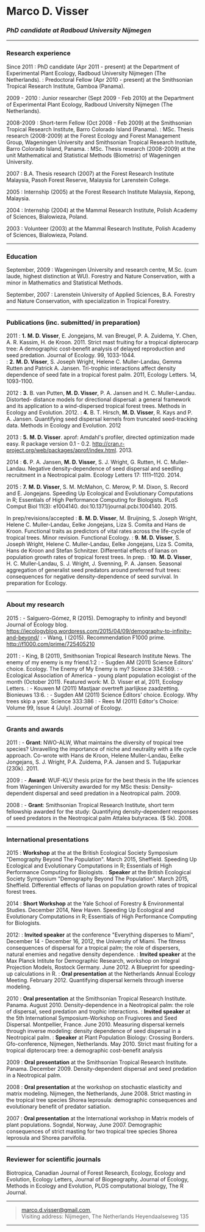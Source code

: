 # Marco D. Visser

### *PhD candidate at Radboud University Nijmegen*

---

### Research experience
Since 2011
:      PhD candidate (Apr 2011 - present) at the Department of Experimental Plant Ecology, Radboud University Nijmegen (The Netherlands). 
:      Predoctoral Fellow (Apr 2010 - present) at the Smithsonian Tropical Research Institute, Gamboa (Panama).

2009 - 2010
:      Junior researcher (Sept 2009 - Feb 2010) at the Department of Experimental Plant Ecology,  Radboud University Nijmegen (The Netherlands).

2008-2009
:	 Short-term Fellow (Oct 2008 - Feb 2009) at the Smithsonian Tropical Research Institute, Barro Colorado Island (Panama). 
:	  MSc. Thesis research (2008-2009) at the Forest Ecology and Forest Management Group, Wageningen University and Smithsonian Tropical Research Institute, Barro Colorado Island, Panama.
:	   MSc. Thesis research (2008-2009) at the unit Mathematical and Statistical Methods (Biometris) of Wageningen University.

2007
:	 B.A. Thesis research (2007) at the Forest Research Institute Malaysia, Pasoh Forest Reserve, Malaysia for Larenstein College.

2005
:	 Internship (2005) at the Forest Research Institute Malaysia, Kepong, Malaysia.

2004
:	Internship (2004) at the Mammal Research Institute, Polish Academy of Sciences, Bialowieza, Poland.

2003
:	 Volunteer (2003) at the Mammal Research Institute, Polish Academy of Sciences, Bialowieza, Poland.

---

### Education
September, 2009
: 	   Wageningen University and research centre, M.Sc. (cum laude, highest distinction at WU).
 Forestry and Nature Conservation, with a minor in Mathematics and Statistical Methods.

September, 2007
: 	   Larenstein University of Applied Sciences, B.A.
Forestry and Nature Conservation, with specialization in Tropical Forestry.

---

### Publications (inc. submitted/ in preparation)
2011
:	**1.** **M. D. Visser**, E. Jongejans, M. van Breugel, P. A. Zuidema, Y. Chen, A. R. Kassim, H. de Kroon. 2011.  Strict mast fruiting for a tropical dipterocarp tree: A demographic cost-benefit analysis of delayed reproduction and seed predation. Journal of Ecology. 99, 1033-1044.  
:	**2.** **M. D. Visser**, S. Joseph Wright, Helene C. Muller-Landau, Gemma Rutten and Patrick A. Jansen. Tri-trophic interactions affect density dependence of seed fate in a tropical forest palm. 2011, Ecology Letters. 14, 1093-1100.

2012
:	**3.** B. van Putten, **M. D. Visser**, P. A. Jansen and H. C. Muller-Landau. Distorted- distance models for directional dispersal: a general framework and its application to a wind-dispersed tropical forest trees. Methods in Ecology and Evolution. 2012.
:	**4.** B. T. Hirsch, **M. D. Visser**, R. Kays and P. A. Jansen.  Quantifying seed dispersal kernels from truncated seed-tracking data. Methods in Ecology and Evolution. 2012

2013
:	**5.** **M. D. Visser**. aprof: Amdahl's profiler, directed optimization made easy. R package version 0.1 - 0.2. http://cran.r-project.org/web/packages/aprof/index.html. 2013.

2014
:	**6.** P. A. Jansen, **M. D. Visser**, S. J. Wright, G. Rutten, H. C.  Muller-Landau. Negative density-dependence of seed dispersal and seedling recruitment in a Neotropical palm. Ecology Letters 17: 1111–1120. 2014.

2015
:	**7.** **M. D. Visser**, S. M. McMahon, C. Merow, P. M. Dixon, S. Record and E. Jongejans.  Speeding Up Ecological and Evolutionary Computations in R; Essentials of High Performance Computing for Biologists. PLoS Comput Biol 11(3): e1004140. doi:10.1371/journal.pcbi.1004140. 2015.

In prep/revisions/accepted
:	**8.** **M. D. Visser**, M. Bruijning, S. Joseph Wright, Helene C. Muller-Landau,  Eelke Jongejans, Liza S. Comita and Hans de Kroon. Functional traits as predictors of vital rates across the life-cycle of tropical trees. Minor revision. Functional Ecology.
:	**9.** **M. D. Visser**, S. Joseph Wright, Helene C. Muller-Landau,  Eelke Jongejans, Liza S. Comita, Hans de Kroon and Stefan Schnitzer. Differential effects of lianas on population growth rates of tropical forest trees. In prep.
:	**10**. **M. D. Visser**, H. C. Muller-Landau, S. J. Wright, J. Svenning, P. A. Jansen. Seasonal aggregation of generalist seed predators around preferred fruit trees: consequences for negative density-dependence of seed survival. In preparation for Ecology.

---

### About my research
2015
:	- Salguero-Gómez, R (2015). Demography to infinity and beyond! Journal of Ecology blog. https://jecologyblog.wordpress.com/2015/04/09/demography-to-infinity-and-beyond/
:   - Wang, I (2015). Recommendation F1000 prime. http://f1000.com/prime/725405210 

2011
:	- King, B (2011), Smithsonian Tropical Research Institute News. The enemy of my enemy is my friend.1:2
:	- Sugden AM (2011) Science Editors' choice. Ecology. The Enemy of My Enemy is my? Science 334:569.
:	- Ecological Association of America - young plant population ecologist of the month (October 2011). Featured work: M. D. Visser et al, 2011, Ecology Letters.
:	- Kouwen M (2011) Mastjaar overtreft jaarlijkse zaadzetting. Bionieuws 13:6.
:	- Sugden AM (2011) Science Editors' choice. Ecology. Why trees skip a year. Science 333:386
:	- Rees M (2011) Editor's Choice: Volume 99, Issue 4 (July). Journal of Ecology.

---

### Grants and awards
2011
:	- **Grant**: NWO-ALW, What maintains the diversity of tropical tree species? Unravelling the importance of niche and neutrality with a life cycle approach. Co-wrote with Hans de Kroon, Helene Muller-Landau, Eelke Jongejans, S. J. Wright, P.A. Zuidema, P.A. Jansen and S. Tuljapurkar (230k). 2011.

2009
:	- **Award**: WUF-KLV thesis prize for the best thesis in the life sciences from Wageningen University awarded for my MSc thesis: Density-dependent dispersal and seed predation in a Neotropical palm. 2009.

2008
:	- **Grant**: Smithsonian Tropical Research Institute, short term fellowship awarded for the study: Quantifying density-dependent responses of seed predators in the Neotropical palm Attalea butyracea. ($ 5k). 2008. 

---

### International presentations

2015
:	**Workshop** at the at the British Ecological Society Symposium "Demography Beyond The Population". March 2015, Sheffield. Speeding Up Ecological and Evolutionary Computations in R; Essentials of High Performance Computing for Biologists.
:	 **Speaker** at the British Ecological Society Symposium "Demography Beyond The Population". March 2015, Sheffield. Differential effects of lianas on population growth rates of tropical forest trees.

2014
:	  **Short Workshop** at the Yale School of Forestry & Environmental Studies. December 2014, New Haven. Speeding Up Ecological and Evolutionary Computations in R; Essentials of High Performance Computing for Biologists.

2012:
:	 **Invited speaker** at the conference "Everything disperses to Miami", December 14 - December 16, 2012, the University of Miami. The fitness consequences of dispersal for a tropical palm; the role of dispersers, natural enemies and negative density dependence.
:	  **Invited speaker** at the Max Planck Intitute for Demographic Research, workshop on Integral Projection Models, Rostock Germany.  June 2012. A Blueprint for speeding-up calculations in R.
:	   **Oral presentation** at the Netherlands Annual Ecology Meeting. February 2012. Quantifying dispersal kernels through inverse modeling.

2010
:	 **Oral presentation** at the Smithsonian Tropical Research Institute. Panama. August 2010. Density-dependence in a Neotropical palm: the role of dispersal, seed predation and trophic interactions.
:	  **Invited speaker** at the 5th International Symposium-Workshop on Frugivores and Seed Dispersal. Montpellier, France. June 2010. Measuring dispersal kernels through inverse modeling: density dependence of seed dispersal in a Neotropical palm.
:	   **Speaker** at Plant Population Biology: Crossing Borders. Gfo-conference, Nijmegen, Netherlands. May 2010. Strict mast fruiting for a tropical dipterocarp tree: a demographic cost-benefit analysis

2009
:	 **Oral presentation** at the Smithsonian Tropical Research Institute. Panama. December 2009. Density-dependent dispersal and seed predation in a Neotropical palm.

2008
:	  **Oral presentation** at the workshop on stochastic elasticity and matrix modeling. Nijmegen, the Netherlands, June 2008. Strict masting in the tropical tree species Shorea leprosula: demographic consequences and evolutionary benefit of predator satiation.

2007
:	   **Oral presentation** at the International workshop in Matrix models of plant populations. Sogndal, Norway, June 2007. Demographic consequences of strict masting for two tropical tree species Shorea leprosula and Shorea parvifolia.

---

### Reviewer for scientific journals
Biotropica, Canadian Journal of Forest Research, Ecology, Ecology and Evolution, Ecology Letters, Journal of Biogeography, Journal of Ecology, Methods in Ecology and Evolution, PLOS computational biology, The R Journal. 

---

> <marco.d.visser@gmail.com>,  
> Visiting address: Nijmegen, The Netherlands Heyendaalseweg 135

---
